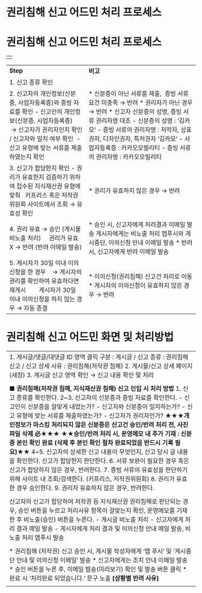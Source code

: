 # 권리침해 신고 어드민 처리 프로세스

**권리침해 신고 어드민 처리 프로세스**
=======================

|  |
| --- |
|  |

|  |  |
| --- | --- |
| **Step** | **비고** |
| 1. 신고 종류 확인 |  |
| 2. 신고자의 개인정보(신분증, 사업자등록증)와 증빙 자료를 확인 - 신고인의 개인정보(신분증, 사업자등록증)    → 신고자가 권리자인지 확인 / 신고자와 일치 여부 확인  - 신고 유형에 맞는 서류를 제출하였는지 확인 | * 신분증이 아닌 서류를 제출,  증빙 서류 요건 미충족 → 반려 * 권리자가 아닌 경우 → 반려 * 신고자 신분증의 성명, 증빙 서류 권리자명 대조 - 신분증의 성명 : ‘김카모’ - 증빙 서류의 권리자명 : 저작자, 상표권자, 디자인권자, 특허권자 ‘김카모’  - 사업자등록증 : 카카오모빌리티 - 증빙 서류의 권리자명 : 카카오모빌리티 |
| 3. 신고가 합당한지 확인 - 권리가 유효한지 검증하기 위하여 접수된 지식재산권 유형에 맞춰   키프리스 혹은 저작권위원회 사이트에서 조회 → 유효성 확인 | * 권리가 유효하지 않은 경우 → 반려 |
| 4. 권리 유효 → 승인 (게시물 비노출 처리)     권리가 유효 X → 반려 (반려 이메일 발송) | * 승인 시, 신고자에게 처리결과 이메일 발송 게시자에게는 비노출 처리 앱푸시와 게시중단, 이의신청 안내 이메일 발송 * 반려 시, 신고자에게 반려 이메일 발송 |
| 5. 게시자가 30일 이내 이의신청을 한 경우    → 게시자의 권리를 확인하여 유효하다면 재게시        게시자가 30일 이내 이의신청을 하지 않는 경우 → 자동 종결 | * 이의신청(권리침해) 신고건 처리로 이동 * 게시자의 이의신청이 유효하지 않은 경우 → 반려 |

**권리침해 신고 어드민 화면 및 처리방법**
=========================

|  |
| --- |
| 1. 게시글/댓글/대댓글 ID 영역 클릭 구분 : 게시글 / 신고 종류 : 권리침해 신고 / 신고 상세 사유 : 권리침해(저작권 침해) 2. 게시물/신고 상세 페이지 (새창) 3. 게시글 신고 영역 확인 → 신고 내용 확인 및 처리 |
|  |
| **■ 권리침해(저작권 침해, 지식재산권 침해) 신고 인입 시 처리 방법**  1. 신고 종류를 확인한다.  2~3. 신고자의 신분증과 증빙 자료를 확인한다. - 신고인이 신분증을 알맞게 내었는가? - 신고자와 신분증이 일치하는가? - 신고 유형에 맞는 서류를 제출하였는가? - 신고자가 권리자인가? **★★★개인정보가 마스킹 처리되지 않은 신분증은 신고건 승인/반려 처리 전, 사진 파일 삭제 必★★★ ★★승인/반려 처리 시, 운영메모 내 추가 기재 : 신분증 본인 확인 완료 (삭제 후 본인 확인 절차 완료되었음 반드시 기록 필요)★★**  4~5. 신고자의 상세한 신고 내용이 무엇인지, 신고 당시 글 내용을 확인한다. 신고가 합당한지 판단한다.  6. 서류 보완이 필요한 경우 혹은 신고가 합당하지 않은 경우, 반려한다.  7. 증빙 서류의 유효성을 판단하기 위해 사이트 내 조회/검색한다. (키프리스, 저작권위원회)  8. 권리가 유효한 경우 승인한다.  9. 권리자 유효하지 않은 경우, 반려한다. |
|  |
| 신고자의 신고가 합당하여 저작권 등 지식재산권 권리침해로 판단되는 경우,  승인 버튼을 누르고 처리사유 항목이 걸맞는지 확인, 운영메모를 기재한 후 비노출(승인) 버튼을 누른다.  - 게시글 비노출 처리 - 신고자에게 처리 결과 메일 발송 - 게시자에게 처리 결과 및 이의신청 안내 메일 발송, 비노출 처리 앱푸시 발송 |
|  |
| * 권리침해 (저작권) 신고 승인 시,  게시물 작성자에게 ‘앱 푸시’ 및 ‘게시중단 안내 및 이의신청 이메일’ 발송 * 신고자에게는 조치 안내 이메일 발송 * 승인 버튼을 누른 후, 이메일 발송(미리보기) 확인 및 발송 버튼 클릭 * 완료 시 ‘처리완료 되었습니다.’ 문구 노출   **[상황별 반려 사유]**   |  |  | | --- | --- | | **상황** | **반려 사유** | | **권리자임을 확인할 수 없을 때** | - 신고자께서 권리자임을 확인할 수 없어 처리가 어렵습니다. - 저작권 침해 신고는 해당 저작권자의 신고가 접수 되었을 경우에만 처리 가능합니다. - OO권 침해 신고는 OOO권의 권리자의 신고가 접수 되었을 경우에만 처리 가능합니다. | | **증빙 서류가 부족할 때** | - 저작권의 주장은 저작권자의 의사에 따라 판단할 수 있으므로 저작권자임을 알 수 있는 증명 자료 (저작권등록증 혹은 원본 글 관리자 화면, 원본 글 수정/삭제 등을 확인할 수 있는 자료 등)를 제출해 주세요. - 상표권의 주장은 상표권의 권리자의 의사에 따라 판단할 수 있으므로 권리자임을 알 수 있는 증명자료를 제출해 주세요. | | **게시물이 이미 삭제된 경우** **(게시자 직접 삭제, 기처리건 등)** | - 접수해 주신 내용은 잘 살펴보았으나 지정하신 게시물은 이미 삭제되었거나, 존재하지 않는 것으로 확인됩니다. 번거로우시더라도 해당 게시물을 다시 한 번 확인하시어 문의해 주시면 검토 후 처리하겠습니다. | | **신분증 개인정보**  **마스킹하지 않았을 때** | - 개인정보 보호법이 강화됨에 따라 신분증 사본 내 성함, 생년월일을 제외 한 나머지 부분이 가려지지 않은 채 접수될 시, 신분증 사본이 즉시 파기 되므로 빠른 도움을 드리기 어려운 점 양해 부탁드립니다. 성함, 생년월일을 제외한 개인정보 영역은 식별이 불가하도록 가린 채로 보내주시길 바랍니다. | |
|  |